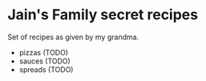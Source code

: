 # Jain's Family secret recipes

Set of recipes as given by my grandma.

* pizzas (TODO)
* sauces (TODO)
* spreads (TODO)